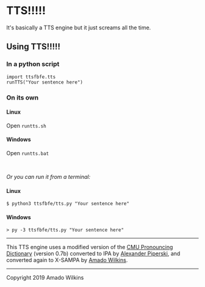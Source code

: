# TTS!!!!!
It's basically a TTS engine but it just screams all the time.


## Using TTS!!!!!
### In a python script
	import ttsfbfe.tts
	runTTS("Your sentence here")
### On its own
#### Linux
Open `runtts.sh`
#### Windows
Open `runtts.bat`

<br>

*Or you can run it from a terminal:*
#### Linux
	$ python3 ttsfbfe/tts.py "Your sentence here"
#### Windows
	> py -3 ttsfbfe/tts.py "Your sentence here"


---
This TTS engine uses a modified version of the [CMU Pronouncing Dictionary](http://www.speech.cs.cmu.edu/cgi-bin/cmudict) (version 0.7b) converted to IPA by [Alexander Piperski](https://github.com/menelik3), and converted again to X-SAMPA by [Amado Wilkins](https://github.com/Epicalert).

---

Copyright 2019 Amado Wilkins
